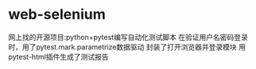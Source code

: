 # web-selenium
网上找的开源项目:python+pytest编写自动化测试脚本
在验证用户名密码登录时，用了pytest.mark.parametrize数据驱动
封装了打开浏览器并登录模块
用pytest-html插件生成了测试报告

